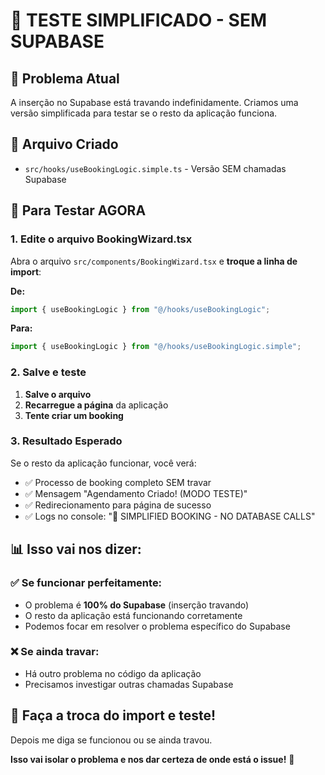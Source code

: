 # 🚀 TESTE SIMPLIFICADO - SEM SUPABASE

## 🎯 Problema Atual

A inserção no Supabase está travando indefinidamente. Criamos uma versão simplificada para testar se o resto da aplicação funciona.

## 📁 Arquivo Criado

- `src/hooks/useBookingLogic.simple.ts` - Versão SEM chamadas Supabase

## 🔧 Para Testar AGORA

### 1. Edite o arquivo BookingWizard.tsx

Abra o arquivo `src/components/BookingWizard.tsx` e **troque a linha de import**:

**De:**

```typescript
import { useBookingLogic } from "@/hooks/useBookingLogic";
```

**Para:**

```typescript
import { useBookingLogic } from "@/hooks/useBookingLogic.simple";
```

### 2. Salve e teste

1. **Salve o arquivo**
2. **Recarregue a página** da aplicação
3. **Tente criar um booking**

### 3. Resultado Esperado

Se o resto da aplicação funcionar, você verá:

- ✅ Processo de booking completo SEM travar
- ✅ Mensagem "Agendamento Criado! (MODO TESTE)"
- ✅ Redirecionamento para página de sucesso
- ✅ Logs no console: "🎯 SIMPLIFIED BOOKING - NO DATABASE CALLS"

## 📊 Isso vai nos dizer:

### ✅ **Se funcionar perfeitamente:**

- O problema é **100% do Supabase** (inserção travando)
- O resto da aplicação está funcionando corretamente
- Podemos focar em resolver o problema específico do Supabase

### ❌ **Se ainda travar:**

- Há outro problema no código da aplicação
- Precisamos investigar outras chamadas Supabase

## 🎯 Faça a troca do import e teste!

Depois me diga se funcionou ou se ainda travou.

**Isso vai isolar o problema e nos dar certeza de onde está o issue!** 🔧
